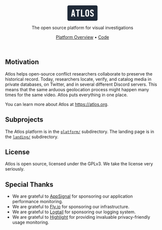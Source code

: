 <p align="center">
  <img align="center" src="platform/priv/static/images/wordmark.svg" height="50" alt="Atlos wordmark">
  <br>

  <p align="center">
    The open source platform for visual investigations
    <br>
  </p>
  <p align="center"><a href="https://atlos.notion.site/Platform-Overview-46d4723f22ef420fb5ad0e07feba8d79">Platform Overview</a> &bull; <a href="platform">Code</a></p>
</p>

<br>

## Motivation

Atlos helps open-source conflict researchers collaborate to preserve the historical record. Today, researchers locate, verify, and catalog media in private databases, on Twitter, and in several different Discord servers. This means that the same arduous geolocation process might happen many times for the same video. Atlos puts everything in one place.

You can learn more about Atlos at https://atlos.org.

## Subprojects

The Atlos platform is in the [`platform/`](platform) subdirectory. The landing page is in the [`landing/`](landing) subdirectory.

## License

Atlos is open source, licensed under the GPLv3. We take the license very seriously.

## Special Thanks

- We are grateful to [AppSignal](https://appsignal.com) for sponsoring our application performance monitoring.
- We are grateful to [Fly.io](https://fly.io) for sponsoring our infrastructure.
- We are grateful to [Logtail](https://betterstack.com/logtail) for sponsoring our logging system.
- We are grateful to [Highlight](https://highlight.io/) for providing invaluable privacy-friendly usage monitoring.
